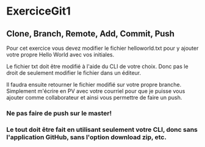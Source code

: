 # ExerciceGit1
## Clone, Branch, Remote, Add, Commit, Push

Pour cet exercice vous devez modifier le fichier helloworld.txt pour y ajouter votre propre Hello World avec vos initiales.

Le fichier txt doit être modifié à l'aide du CLI de votre choix. Donc pas le droit de seulement modifier le fichier dans un éditeur.

Il faudra ensuite retourner le fichier modifié sur votre propre branche. Simplement m'écrire en PV avec votre courriel pour que je puisse vous ajouter comme collaborateur et ainsi vous permettre de faire un push.


### Ne pas faire de push sur le master!
### Le tout doit être fait en utilisant seulement votre CLI, donc sans l'application GitHub, sans l'option download zip, etc.

